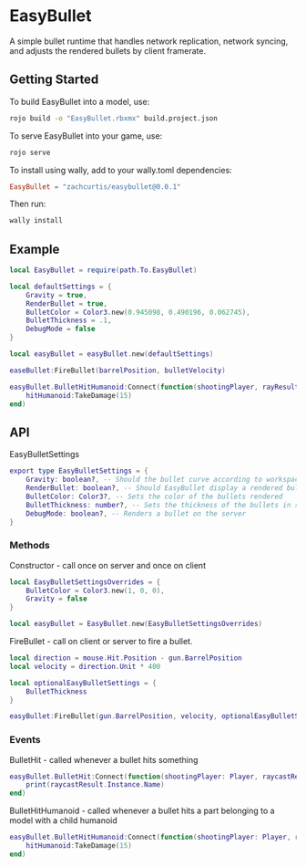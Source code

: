 # EasyBullet

A simple bullet runtime that handles network replication, network syncing, and adjusts the rendered bullets by client framerate. 

## Getting Started
To build EasyBullet into a model, use:

```bash
rojo build -o "EasyBullet.rbxmx" build.project.json
```

To serve EasyBullet into your game, use:
```bash
rojo serve
```

To install using wally, add to your wally.toml dependencies:
```toml
EasyBullet = "zachcurtis/easybullet@0.0.1"
```
Then run:
```bash
wally install
```

## Example
```lua
local EasyBullet = require(path.To.EasyBullet)

local defaultSettings = {
    Gravity = true,
    RenderBullet = true,
    BulletColor = Color3.new(0.945098, 0.490196, 0.062745),
    BulletThickness = .1,
    DebugMode = false
}

local easyBullet = easyBullet.new(defaultSettings)

easeBullet:FireBullet(barrelPosition, bulletVelocity)

easyBullet.BulletHitHumanoid:Connect(function(shootingPlayer, rayResult, hitHumanoid)
    hitHumanoid:TakeDamage(15)
end)
```

## API

EasyBulletSettings
```lua
export type EasyBulletSettings = {
	Gravity: boolean?, -- Should the bullet curve according to workspace.Gravity
	RenderBullet: boolean?, -- Should EasyBullet display a rendered bullet on the client
	BulletColor: Color3?, -- Sets the color of the bullets rendered
	BulletThickness: number?, -- Sets the thickness of the bullets in studs
	DebugMode: boolean?, -- Renders a bullet on the server
}
```

### Methods
Constructor - call once on server and once on client
```lua
local EasyBulletSettingsOverrides = {
    BulletColor = Color3.new(1, 0, 0),
    Gravity = false
}

local easyBullet = EasyBullet.new(EasyBulletSettingsOverrides)
```

FireBullet - call on client or server to fire a bullet.
```lua
local direction = mouse.Hit.Position - gun.BarrelPosition
local velocity = direction.Unit * 400

local optionalEasyBulletSettings = {
    BulletThickness
}

easyBullet:FireBullet(gun.BarrelPosition, velocity, optionalEasyBulletSettings)
```

### Events

BulletHit - called whenever a bullet hits something
```lua
easyBullet.BulletHit:Connect(function(shootingPlayer: Player, raycastResult: RaycastResult)
    print(raycastResult.Instance.Name)
end)
```

BulletHitHumanoid - called whenever a bullet hits a part belonging to a model with a child humanoid
```lua
easyBullet.BulletHitHumanoid:Connect(function(shootingPlayer: Player, raycastResult: RaycastResult, hitHumanoid: Humanoid)
    hitHumanoid:TakeDamage(15)
end)